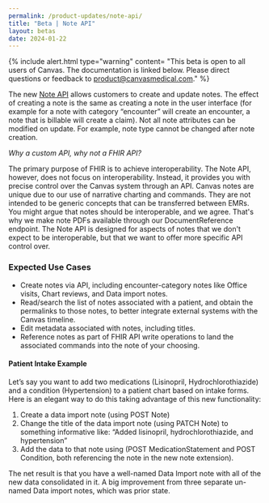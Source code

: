 ```yaml
---
permalink: /product-updates/note-api/
title: "Beta | Note API"
layout: betas
date: 2024-01-22
---
```


{% include alert.html type="warning" content= "This beta is open to all users of Canvas. The documentation is linked below. Please direct questions or feedback to product@canvasmedical.com."  %}


The new [Note API](/api/note) allows customers to create and update notes. The effect of creating a note is the same as creating a note in the user interface (for example for a note with category “encounter” will create an encounter, a note that is billable will create a claim). Not all note attributes can be modified on update. For example, note type cannot be changed after note creation.

_Why a custom API, why not a FHIR API?_

The primary purpose of FHIR is to achieve interoperability. The Note API, however, does not focus on interoperability. Instead, it provides you with precise control over the Canvas system through an API. Canvas notes are unique due to our use of narrative charting and commands. They are not intended to be generic concepts that can be transferred between EMRs. You might argue that notes should be interoperable, and we agree. That's why we make note PDFs available through our DocumentReference endpoint. The Note API is designed for aspects of notes that we don't expect to be interoperable, but that we want to offer more specific API control over.

### Expected Use Cases

- Create notes via API, including encounter-category notes like Office visits, Chart reviews, and Data import notes.
- Read/search the list of notes associated with a patient, and obtain the permalinks to those notes, to better integrate external systems with the Canvas timeline.
- Edit metadata associated with notes, including titles.
- Reference notes as part of FHIR API write operations to land the associated commands into the note of your choosing.

#### Patient Intake Example

Let’s say you want to add two medications (Lisinopril, Hydrochlorothiazide) and a condition (Hypertension) to a patient chart based on intake forms. Here is an elegant way to do this taking advantage of this new functionality:

1. Create a data import note (using POST Note)
2. Change the title of the data import note (using PATCH Note) to something informative like: “Added lisinopril, hydrochlorothiazide, and hypertension”
3. Add the data to that note using (POST MedicationStatement and POST Condition, both referencing the note in the new note extension).

The net result is that you have a well-named Data Import note with all of the new data consolidated in it. A big improvement from three separate un-named Data import notes, which was prior state.

